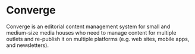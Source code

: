 Converge
========

Converge is an editorial content management system for small and medium-size 
media houses who need to manage content for multiple outlets and re-publish it 
on multiple platforms (e.g. web sites, mobile apps, and newsletters).